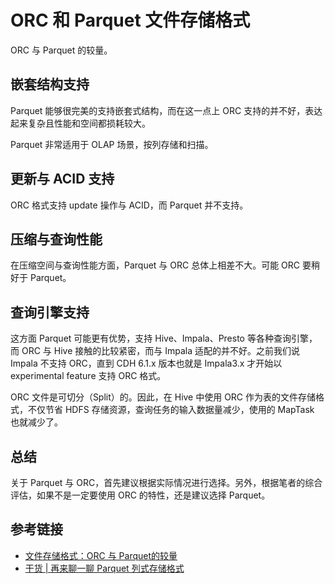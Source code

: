 # ORC 和 Parquet 文件存储格式


ORC 与 Parquet 的较量。
<!--more-->

## 嵌套结构支持

Parquet 能够很完美的支持嵌套式结构，而在这一点上 ORC 支持的并不好，表达起来复杂且性能和空间都损耗较大。

Parquet 非常适用于 OLAP 场景，按列存储和扫描。

## 更新与 ACID 支持

ORC 格式支持 update 操作与 ACID，而 Parquet 并不支持。

## 压缩与查询性能

在压缩空间与查询性能方面，Parquet 与 ORC 总体上相差不大。可能 ORC 要稍好于 Parquet。

## 查询引擎支持

这方面 Parquet 可能更有优势，支持 Hive、Impala、Presto 等各种查询引擎，而 ORC 与 Hive 接触的比较紧密，而与 Impala 适配的并不好。之前我们说 Impala 不支持 ORC，直到 CDH 6.1.x 版本也就是 Impala3.x 才开始以 experimental feature 支持 ORC 格式。

ORC 文件是可切分（Split）的。因此，在 Hive 中使用 ORC 作为表的文件存储格式，不仅节省 HDFS 存储资源，查询任务的输入数据量减少，使用的 MapTask 也就减少了。

## 总结

关于 Parquet 与 ORC，首先建议根据实际情况进行选择。另外，根据笔者的综合评估，如果不是一定要使用 ORC 的特性，还是建议选择 Parquet。

## 参考链接

- [文件存储格式：ORC 与 Parquet的较量](https://mp.weixin.qq.com/s/V7_JO1p7FIiPDgbb6aWUwA)
- [干货 | 再来聊一聊 Parquet 列式存储格式](https://mp.weixin.qq.com/s/o1TIHfSdtqhAOHEmKB5WgQ)

